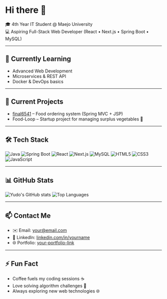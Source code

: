 # Hi there 👋

🎓 4th Year IT Student @ Maejo University  
💻 Aspiring Full-Stack Web Developer (React • Next.js • Spring Boot • MySQL)  

---

## 🌱 Currently Learning
- Advanced Web Development  
- Microservices & REST API  
- Docker & DevOps basics  

---

## 🚀 Current Projects
- [final6541](https://github.com/yudoza032/final6541) – Food ordering system (Spring MVC + JSP)  
- Food-Loop – Startup project for managing surplus vegetables 🌱  

---

## 🛠 Tech Stack
![Java](https://img.shields.io/badge/Java-ED8B00?style=for-the-badge&logo=java&logoColor=white)
![Spring Boot](https://img.shields.io/badge/Spring%20Boot-6DB33F?style=for-the-badge&logo=springboot&logoColor=white)
![React](https://img.shields.io/badge/React-20232A?style=for-the-badge&logo=react&logoColor=61DAFB)
![Next.js](https://img.shields.io/badge/Next.js-000000?style=for-the-badge&logo=nextdotjs&logoColor=white)
![MySQL](https://img.shields.io/badge/MySQL-005C84?style=for-the-badge&logo=mysql&logoColor=white)
![HTML5](https://img.shields.io/badge/HTML5-E34F26?style=for-the-badge&logo=html5&logoColor=white)
![CSS3](https://img.shields.io/badge/CSS3-1572B6?style=for-the-badge&logo=css3&logoColor=white)
![JavaScript](https://img.shields.io/badge/JavaScript-F7DF1E?style=for-the-badge&logo=javascript&logoColor=black)

---

## 📊 GitHub Stats
![Yudo's GitHub stats](https://github-readme-stats.vercel.app/api?username=yudoza032&show_icons=true&theme=tokyonight)
![Top Languages](https://github-readme-stats.vercel.app/api/top-langs/?username=yudoza032&layout=compact&theme=tokyonight)

---

## 📫 Contact Me
- ✉️ Email: your@email.com  
- 💼 LinkedIn: [linkedin.com/in/yourname](https://linkedin.com)  
- 🌐 Portfolio: [your-portfolio-link](#)  

---

## ⚡ Fun Fact
- Coffee fuels my coding sessions ☕  
- Love solving algorithm challenges 🧩  
- Always exploring new web technologies 🌐

